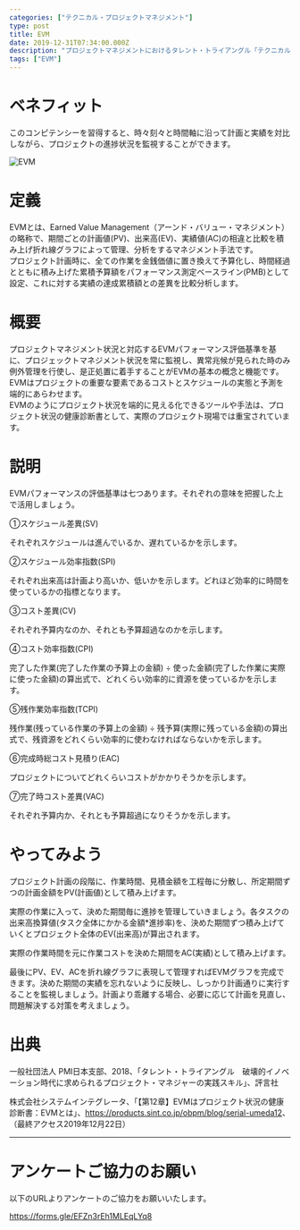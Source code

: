 ```yaml
---
categories: ["テクニカル・プロジェクトマネジメント"]
type: post
title: EVM
date: 2019-12-31T07:34:00.000Z
description: "プロジェクトマネジメントにおけるタレント・トライアングル「テクニカル・プロジェクトマネジメント」より、「EVM」への理解を深めプロジェクト・マネジャーに必要とされるコンピテンシーを身に着けよう。"
tags: ["EVM"]
---
```

# ベネフィット

このコンピテンシーを習得すると、時々刻々と時間軸に沿って計画と実績を対比しながら、プロジェクトの進捗状況を監視することができます。

![EVM](/img/EVM.png "EVM")

# 定義

EVMとは、Earned Value Management（アーンド・バリュー・マネジメント）の略称で、期間ごとの計画値(PV)、出来高(EV)、実績値(AC)の相違と比較を積み上げ折れ線グラフによって管理、分析をするマネジメント手法です。\
プロジェクト計画時に、全ての作業を金銭価値に置き換えて予算化し、時間経過とともに積み上げた累積予算額をパフォーマンス測定ベースライン(PMB)として設定、これに対する実績の達成累積額との差異を比較分析します。

# 概要

プロジェクトマネジメント状況と対応するEVMパフォーマンス評価基準を基に、プロジェックトマネジメント状況を常に監視し、異常兆候が見られた時のみ例外管理を行使し、是正処置に着手することがEVMの基本の概念と機能です。\
EVMはプロジェクトの重要な要素であるコストとスケジュールの実態と予測を端的にあらわせます。\
EVMのようにプロジェクト状況を端的に見える化できるツールや手法は、プロジェクト状況の健康診断書として、実際のプロジェクト現場では重宝されています。

# 説明

EVMパフォーマンスの評価基準は七つあります。それぞれの意味を把握した上で活用しましょう。

①スケジュール差異(SV)

それぞれスケジュールは進んでいるか、遅れているかを示します。

②スケジュール効率指数(SPI)

それぞれ出来高は計画より高いか、低いかを示します。どれほど効率的に時間を使っているかの指標となります。

③コスト差異(CV) 

それぞれ予算内なのか、それとも予算超過なのかを示します。

④コスト効率指数(CPI)

完了した作業(完了した作業の予算上の金額) ÷ 使った金額(完了した作業に実際に使った金額)の算出式で、どれくらい効率的に資源を使っているかを示します。

⑤残作業効率指数(TCPI)

残作業(残っている作業の予算上の金額) ÷ 残予算(実際に残っている金額)の算出式で、残資源をどれくらい効率的に使わなければならないかを示します。

⑥完成時総コスト見積り(EAC)

プロジェクトについてどれくらいコストがかかりそうかを示します。

⑦完了時コスト差異(VAC)

それぞれ予算内か、それとも予算超過になりそうかを示します。

# やってみよう

プロジェクト計画の段階に、作業時間、見積金額を工程毎に分散し、所定期間ずつの計画金額をPV(計画値)として積み上げます。

実際の作業に入って、決めた期間毎に進捗を管理していきましょう。各タスクの出来高換算値(タスク全体にかかる金額*進捗率)を、決めた期間ずつ積み上げていくとプロジェクト全体のEV(出来高)が算出されます。

実際の作業時間を元に作業コストを決めた期間をAC(実績)として積み上げます。

最後にPV、EV、ACを折れ線グラフに表現して管理すればEVMグラフを完成できます。決めた期間の実績を忘れないように反映し、しっかり計画通りに実行することを監視しましょう。計画より乖離する場合、必要に応じて計画を見直し、問題解決する対策を考えましょう。

# 出典

一般社団法人 PMI日本支部、2018、「タレント・トライアングル　破壊的イノベーション時代に求められるプロジェクト・マネジャーの実践スキル」、評言社

株式会社システムインテグレータ、「【第12章】EVMはプロジェクト状況の健康診断書：EVMとは」、<https://products.sint.co.jp/obpm/blog/serial-umeda12>、（最終アクセス2019年12月22日）

---

# アンケートご協力のお願い

以下のURLよりアンケートのご協力をお願いいたします。

https://forms.gle/EFZn3rEh1MLEqLYq8
